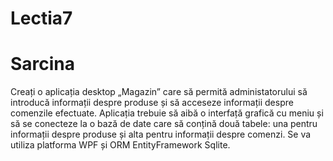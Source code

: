 # Lectia7

# Sarcina 
Creați o aplicația  desktop „Magazin” care să permită administatorului să introducă informații despre produse și să acceseze informații despre comenzile efectuate. Aplicația trebuie să aibă o interfață grafică cu meniu și să se conecteze la o bază de date care să conțină două tabele: una pentru informații despre produse și alta pentru informații despre comenzi. 
Se va utiliza platforma WPF și ORM EntityFramework Sqlite.

